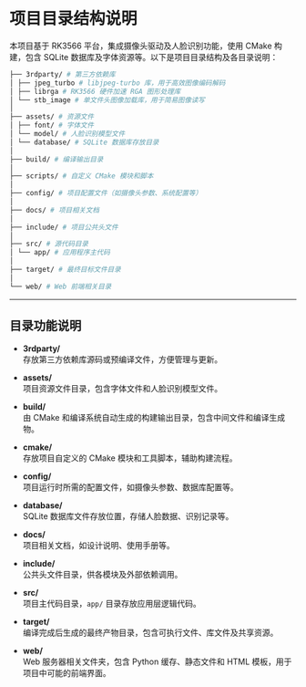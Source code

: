 # 项目目录结构说明

本项目基于 RK3566 平台，集成摄像头驱动及人脸识别功能，使用 CMake 构建，包含 SQLite 数据库及字体资源等。以下是项目目录结构及各目录说明：

```bash
├── 3rdparty/ # 第三方依赖库
│ ├── jpeg_turbo # libjpeg-turbo 库，用于高效图像编码解码
│ ├── librga # RK3566 硬件加速 RGA 图形处理库
│ └── stb_image # 单文件头图像加载库，用于简易图像读写
│
├── assets/ # 资源文件
│ ├── font/ # 字体文件
│ └── model/ # 人脸识别模型文件
│ └── database/ # SQLite 数据库存放目录
│
├── build/ # 编译输出目录
│
├── scripts/ # 自定义 CMake 模块和脚本
│
├── config/ # 项目配置文件（如摄像头参数、系统配置等）
│
├── docs/ # 项目相关文档
│
├── include/ # 项目公共头文件
│
├── src/ # 源代码目录
│ └── app/ # 应用程序主代码
│
├── target/ # 最终目标文件目录
│
└── web/ # Web 前端相关目录
```


---

## 目录功能说明

- **3rdparty/**  
  存放第三方依赖库源码或预编译文件，方便管理与更新。

- **assets/**  
  项目资源文件目录，包含字体文件和人脸识别模型文件。

- **build/**  
  由 CMake 和编译系统自动生成的构建输出目录，包含中间文件和编译生成物。

- **cmake/**  
  存放项目自定义的 CMake 模块和工具脚本，辅助构建流程。

- **config/**  
  项目运行时所需的配置文件，如摄像头参数、数据库配置等。

- **database/**  
  SQLite 数据库文件存放位置，存储人脸数据、识别记录等。

- **docs/**  
  项目相关文档，如设计说明、使用手册等。

- **include/**  
  公共头文件目录，供各模块及外部依赖调用。

- **src/**  
  项目主代码目录，`app/` 目录存放应用层逻辑代码。

- **target/**  
  编译完成后生成的最终产物目录，包含可执行文件、库文件及共享资源。

- **web/**  
  Web 服务器相关文件夹，包含 Python 缓存、静态文件和 HTML 模板，用于项目中可能的前端界面。
